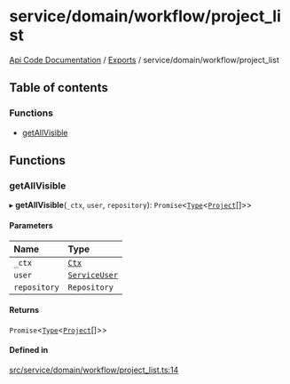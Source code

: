 # service/domain/workflow/project\_list
 
[Api Code Documentation](../README.md) / [Exports](../modules.md) / service/domain/workflow/project\_list

## Table of contents

### Functions

- [getAllVisible](service_domain_workflow_project_list.md#getallvisible)

## Functions

### getAllVisible

▸ **getAllVisible**(`_ctx`, `user`, `repository`): `Promise`<[`Type`](result.md#type)<[`Project`](../interfaces/service_domain_workflow_project.Project.md)[]\>\>

#### Parameters

| Name | Type |
| :------ | :------ |
| `_ctx` | [`Ctx`](../interfaces/lib_ctx.Ctx.md) |
| `user` | [`ServiceUser`](../interfaces/service_domain_organization_service_user.ServiceUser.md) |
| `repository` | `Repository` |

#### Returns

`Promise`<[`Type`](result.md#type)<[`Project`](../interfaces/service_domain_workflow_project.Project.md)[]\>\>

#### Defined in

[src/service/domain/workflow/project_list.ts:14](https://github.com/openkfw/TruBudget/blob/a06c11b/api/src/service/domain/workflow/project_list.ts#L14)
